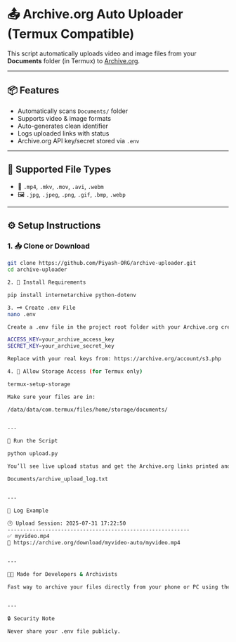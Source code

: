 # 📤 Archive.org Auto Uploader (Termux Compatible)

This script automatically uploads video and image files from your **Documents** folder (in Termux) to [Archive.org](https://archive.org).

---

## 📦 Features

- Automatically scans `Documents/` folder
- Supports video & image formats
- Auto-generates clean identifier
- Logs uploaded links with status
- Archive.org API key/secret stored via `.env`

---

## 📁 Supported File Types

- 🎥 `.mp4`, `.mkv`, `.mov`, `.avi`, `.webm`
- 🖼️ `.jpg`, `.jpeg`, `.png`, `.gif`, `.bmp`, `.webp`

---

## ⚙️ Setup Instructions

### 1. 📥 Clone or Download

```bash
git clone https://github.com/Piyash-ORG/archive-uploader.git
cd archive-uploader

2. 🐍 Install Requirements

pip install internetarchive python-dotenv

3. 🗝️ Create .env File
nano .env

Create a .env file in the project root folder with your Archive.org credentials:

ACCESS_KEY=your_archive_access_key
SECRET_KEY=your_archive_secret_key

Replace with your real keys from: https://archive.org/account/s3.php

4. 📂 Allow Storage Access (for Termux only)

termux-setup-storage

Make sure your files are in:

/data/data/com.termux/files/home/storage/documents/


---

🚀 Run the Script

python upload.py

You’ll see live upload status and get the Archive.org links printed and saved to:

Documents/archive_upload_log.txt


---

📝 Log Example

🕒 Upload Session: 2025-07-31 17:22:50
----------------------------------------------------------
✅ myvideo.mp4
🔗 https://archive.org/download/myvideo-auto/myvideo.mp4


---

👨‍💻 Made for Developers & Archivists

Fast way to archive your files directly from your phone or PC using the power of Python and Internet Archive API.


---

🔒 Security Note

Never share your .env file publicly.
